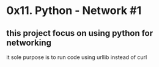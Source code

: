 # 0x11. Python - Network #1

## this project focus on using python for networking
it sole purpose is to run code using urllib instead of curl 
